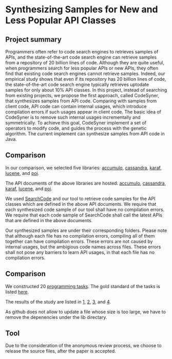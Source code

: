# Synthesizing Samples for New and Less Popular API Classes

## Project summary


Programmers often refer to code search engines to retrieves samples of APIs, and the state-of-the-art code search engine can retrieve samples from a repository of 20 billion lines of code. Although they are quite useful, when programmers search for less popular APIs or new APIs, they often find that existing code search engines cannot retrieve samples. Indeed, our empirical study shows that even if its repository has 20 billion lines of code, the state-of-the-art code search engine typically retrieves uptodate samples for only about 10% API classes. In this project, instead of searching from existing projects, we propose the first approach, called CodeSyner, that synthesizes samples from API code. Comparing with samples from client code, API code can contain internal usages, which introduce compilation errors if such usages appear in client code. The basic idea of CodeSyner is to remove such internal usages incrementally and symmetrically. To achieve this goal, CodeSyner implement a set of operators to modify code, and guides the process with the genetic algorithm. The current implement can synthesize samples from API code in Java.


## Comparison

In our comparison, we selected five libraries: 
[accumulo](https://accumulo.apache.org), [cassandra](https://cassandra.apache.org), [karaf](https://karaf.apache.org), [lucene](https://lucene.apache.org), and [poi](https://poi.apache.org).

The API documents of the above libraries are hosted: [accumulo](https://tinyurl.com/wrxtcag), [cassandra](https://tinyurl.com/s48gayr), [karaf](https://tinyurl.com/yb23bygh), [lucene](https://tinyurl.com/r65nw7q), and [poi](https://tinyurl.com/uzgdlyr).

We used [SearchCode](https://searchcode.com) and our tool to retrieve code samples for the API classes which are defined in the above API documents. 
We require that each synthesized code sample of our tool shall have no compilation errors. We require that each code sample of SearchCode shall call the latest APIs that are defined in the above documents. 

Our synthesized samples are under their corresponding folders. Please note that although each file has no compilation errors, compiling all of them together can have compilation errors. These errors are not caused by internal usages, but the ambigious code names across files. These errors shall not pose any barriers to learn API usages, in that each file has no compilation errors. 


## Comparison

We constructed 20 [programming tasks](https://github.com/tohidemyname/newapi/blob/master/task.poi.rar). The gold standard of the tasks is listed [here](https://github.com/tohidemyname/newapi/blob/master/task.poi.gold.rar). 

The results of the study are listed in [1](https://github.com/tohidemyname/newapi/blob/master/task.poi.1.rar), [2](https://github.com/tohidemyname/newapi/blob/master/task.poi.2.rar), [3](https://github.com/tohidemyname/newapi/blob/master/task.poi.3.rar), and [4](https://github.com/tohidemyname/newapi/blob/master/task.poi.4.rar).

As github does not allow to update a file whose size is too large, we have to remove the depenencies under the lib directary. 


## Tool

Due to the consideration of the anonymous review process, we choose to release the source files, after the paper is accepted.  

